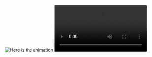 ![Here is the animation](https://github.com/Mr-FuzzyPenguin/Markowitz-Bullet/blob/main/markowitz-bullet.gif?raw=true)
![Hopefully this mp4 works properly, if it doesn't look here^](https://github.com/Mr-FuzzyPenguin/Markowitz-Bullet/blob/main/markowitz-bullet.mp4?raw=true)
